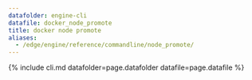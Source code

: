 ```yaml
---
datafolder: engine-cli
datafile: docker_node_promote
title: docker node promote
aliases:
  - /edge/engine/reference/commandline/node_promote/
---
```

<!--
This page is automatically generated from Docker's source code. If you want to
suggest a change to the text that appears here, open a ticket or pull request
in the source repository on GitHub:

https://github.com/docker/cli
-->
{% include cli.md datafolder=page.datafolder datafile=page.datafile %}
